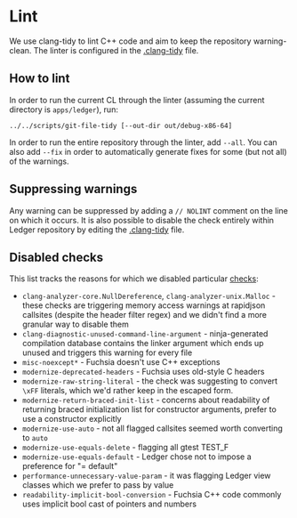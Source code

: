# Lint

We use clang-tidy to lint C++ code and aim to keep the repository warning-clean.
The linter is configured in the [.clang-tidy](../.clang-tidy) file.

## How to lint

In order to run the current CL through the linter (assuming the current
directory is `apps/ledger`), run:

```
../../scripts/git-file-tidy [--out-dir out/debug-x86-64]
```

In order to run the entire repository through the linter, add `--all`. You can
also add `--fix` in order to automatically generate fixes for some (but not all)
of the warnings.

## Suppressing warnings

Any warning can be suppressed by adding a `// NOLINT` comment on the line on
which it occurs. It is also possible to disable the check entirely within Ledger
repository by editing the [.clang-tidy](../.clang-tidy) file.

## Disabled checks

This list tracks the reasons for which we disabled particular [checks]:

 - `clang-analyzer-core.NullDereference`, `clang-analyzer-unix.Malloc` - these
    checks are triggering memory access warnings at rapidjson callsites (despite
    the header filter regex) and we didn't find a more granular way to disable
    them
 - `clang-diagnostic-unused-command-line-argument` - ninja-generated compilation
    database contains the linker argument which ends up unused and triggers this
    warning for every file
 - `misc-noexcept*` - Fuchsia doesn't use C++ exceptions
 - `modernize-deprecated-headers` - Fuchsia uses old-style C headers
 - `modernize-raw-string-literal` - the check was suggesting to convert `\xFF`
    literals, which we'd rather keep in the escaped form.
 - `modernize-return-braced-init-list` - concerns about readability of returning
    braced initialization list for constructor arguments, prefer to use a
    constructor explicitly
 - `modernize-use-auto` - not all flagged callsites seemed worth converting to
    `auto`
 - `modernize-use-equals-delete` - flagging all gtest TEST_F
 - `modernize-use-equals-default` - Ledger chose not to impose a preference for
   "= default"
 - `performance-unnecessary-value-param` - it was flagging Ledger view classes
   which we prefer to pass by value
 - `readability-implicit-bool-conversion` - Fuchsia C++ code commonly uses implicit
   bool cast of pointers and numbers

[checks]: https://clang.llvm.org/extra/clang-tidy/checks/list.html
